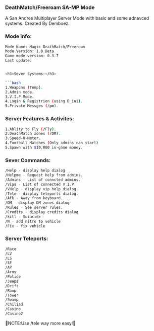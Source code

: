 <h3>DeathMatch/Freeroam SA-MP Mode</h3>
A San Andres Multiplayer Server Mode with basic and some adnavced systems.
Created By Demboez.


<h3>Mode info:</h3>

```bash
Mode Name: Magic DeathMatch/Freeroam
Mode Version: 1.0 Beta
Game mode version: 0.3.7
Last update: 


<h3>Sever Systems:</h3>

```bash
1.Weapons (Temp).
2.Admin mode.
3.V.I.P Mode.
4.Login & Registrion (using D_ini).
5.Private Messges (/pm).
```

<h3>Server Features & Activites:</h3>

```bash
1.Ablity to Fly (/Fly).
2.DeathMatch zones (/DM).
3.Speed-O-Meter.
4.Football Matches (Only admins can start)
5.Spawn with $10,000 in-game money.
```

<h3>Sever Commands:</h3>

```bash
/Help - display help dialog
/Helpme - Request help from admins.
/Admins - List of conncted admins.
/Vips - List of connected V.I.P.
/VHelp - display vip help dialog.
/Tele - display teleports dialog.
/Afk - Away from keyboard.
/DM - display DM zones dialog
/Rules - See server rules.
/Credits - display credits dialog
/kill - Suiacide
/N - add nitro to vehicle
/Fix - fix vehicle
```

<h3>Server Teleports:</h3>

```bash
/Race
/LV
/LS
/SF
/AP
/Army
/Police
/Jeeps
/Drift
/Ramp
/Tower
/Swamp
/Chiliad
/Casino
/Casino2
```

🔴NOTE:Use /tele way more easy!🔴